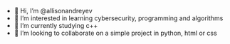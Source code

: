 - 👋 Hi, I’m @allisonandreyev
- 👀 I’m interested in learning cybersecurity, programming and algorithms
- 🌱 I’m currently studying c++ 
- 💞️ I’m looking to collaborate on a simple project in python, html or css
<!---
allisonandreyev/allisonandreyev is a ✨ special ✨ repository because its `README.md` (this file) appears on your GitHub profile.
You can click the Preview link to take a look at your changes.
--->

